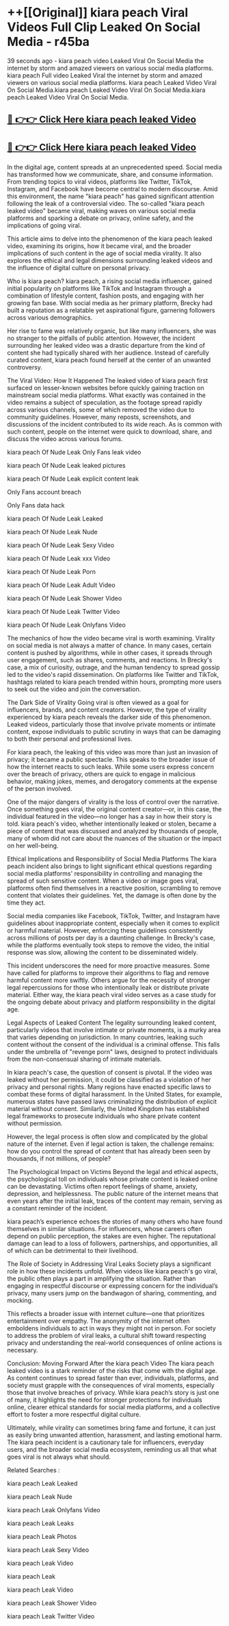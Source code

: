# ++[[Original]] kiara peach Viral Videos Full Clip Leaked On Social Media - r45ba<br>

39 seconds ago - kiara peach video Leaked Viral On Social Media the internet by storm and amazed viewers on various social media platforms.
kiara peach Full video Leaked Viral the internet by storm and amazed viewers on various social media platforms. kiara peach Leaked Video Viral On Social Media.kiara peach Leaked Video Viral On Social Media.kiara peach Leaked Video Viral On Social Media.<br>


## [🔴 👉👉 Click Here kiara peach leaked Video ](https://onlyclips.site?title=kiara_peach&ref=git)

## [🔴 👉👉 Click Here kiara peach leaked Video ](https://onlyclips.site?title=kiara_peach&ref=git)

In the digital age, content spreads at an unprecedented speed. Social media has transformed how we communicate, share, and consume information. From trending topics to viral videos, platforms like Twitter, TikTok, Instagram, and Facebook have become central to modern discourse. Amid this environment, the name "kiara peach" has gained significant attention following the leak of a controversial video. The so-called "kiara peach leaked video" became viral, making waves on various social media platforms and sparking a debate on privacy, online safety, and the implications of going viral.

This article aims to delve into the phenomenon of the kiara peach leaked video, examining its origins, how it became viral, and the broader implications of such content in the age of social media virality. It also explores the ethical and legal dimensions surrounding leaked videos and the influence of digital culture on personal privacy.

Who is kiara peach?
kiara peach, a rising social media influencer, gained initial popularity on platforms like TikTok and Instagram through a combination of lifestyle content, fashion posts, and engaging with her growing fan base. With social media as her primary platform, Brecky had built a reputation as a relatable yet aspirational figure, garnering followers across various demographics.

Her rise to fame was relatively organic, but like many influencers, she was no stranger to the pitfalls of public attention. However, the incident surrounding her leaked video was a drastic departure from the kind of content she had typically shared with her audience. Instead of carefully curated content, kiara peach found herself at the center of an unwanted controversy.

The Viral Video: How It Happened
The leaked video of kiara peach first surfaced on lesser-known websites before quickly gaining traction on mainstream social media platforms. What exactly was contained in the video remains a subject of speculation, as the footage spread rapidly across various channels, some of which removed the video due to community guidelines. However, many reposts, screenshots, and discussions of the incident contributed to its wide reach. As is common with such content, people on the internet were quick to download, share, and discuss the video across various forums.

kiara peach Of Nude Leak Only Fans leak video

kiara peach Of Nude Leak leaked pictures

kiara peach Of Nude Leak explicit content leak

Only Fans account breach

Only Fans data hack

kiara peach Of Nude Leak Leaked

kiara peach Of Nude Leak Nude

kiara peach Of Nude Leak Sexy Video

kiara peach Of Nude Leak xxx Video

kiara peach Of Nude Leak Porn

kiara peach Of Nude Leak Adult Video

kiara peach Of Nude Leak Shower Video

kiara peach Of Nude Leak Twitter Video

kiara peach Of Nude Leak Onlyfans Video

The mechanics of how the video became viral is worth examining. Virality on social media is not always a matter of chance. In many cases, certain content is pushed by algorithms, while in other cases, it spreads through user engagement, such as shares, comments, and reactions. In Brecky's case, a mix of curiosity, outrage, and the human tendency to spread gossip led to the video's rapid dissemination. On platforms like Twitter and TikTok, hashtags related to kiara peach trended within hours, prompting more users to seek out the video and join the conversation.

The Dark Side of Virality
Going viral is often viewed as a goal for influencers, brands, and content creators. However, the type of virality experienced by kiara peach reveals the darker side of this phenomenon. Leaked videos, particularly those that involve private moments or intimate content, expose individuals to public scrutiny in ways that can be damaging to both their personal and professional lives.

For kiara peach, the leaking of this video was more than just an invasion of privacy; it became a public spectacle. This speaks to the broader issue of how the internet reacts to such leaks. While some users express concern over the breach of privacy, others are quick to engage in malicious behavior, making jokes, memes, and derogatory comments at the expense of the person involved.

One of the major dangers of virality is the loss of control over the narrative. Once something goes viral, the original content creator—or, in this case, the individual featured in the video—no longer has a say in how their story is told. kiara peach's video, whether intentionally leaked or stolen, became a piece of content that was discussed and analyzed by thousands of people, many of whom did not care about the nuances of the situation or the impact on her well-being.

Ethical Implications and Responsibility of Social Media Platforms
The kiara peach incident also brings to light significant ethical questions regarding social media platforms' responsibility in controlling and managing the spread of such sensitive content. When a video or image goes viral, platforms often find themselves in a reactive position, scrambling to remove content that violates their guidelines. Yet, the damage is often done by the time they act.

Social media companies like Facebook, TikTok, Twitter, and Instagram have guidelines about inappropriate content, especially when it comes to explicit or harmful material. However, enforcing these guidelines consistently across millions of posts per day is a daunting challenge. In Brecky's case, while the platforms eventually took steps to remove the video, the initial response was slow, allowing the content to be disseminated widely.

This incident underscores the need for more proactive measures. Some have called for platforms to improve their algorithms to flag and remove harmful content more swiftly. Others argue for the necessity of stronger legal repercussions for those who intentionally leak or distribute private material. Either way, the kiara peach viral video serves as a case study for the ongoing debate about privacy and platform responsibility in the digital age.

Legal Aspects of Leaked Content
The legality surrounding leaked content, particularly videos that involve intimate or private moments, is a murky area that varies depending on jurisdiction. In many countries, leaking such content without the consent of the individual is a criminal offense. This falls under the umbrella of "revenge porn" laws, designed to protect individuals from the non-consensual sharing of intimate materials.

In kiara peach's case, the question of consent is pivotal. If the video was leaked without her permission, it could be classified as a violation of her privacy and personal rights. Many regions have enacted specific laws to combat these forms of digital harassment. In the United States, for example, numerous states have passed laws criminalizing the distribution of explicit material without consent. Similarly, the United Kingdom has established legal frameworks to prosecute individuals who share private content without permission.

However, the legal process is often slow and complicated by the global nature of the internet. Even if legal action is taken, the challenge remains: how do you control the spread of content that has already been seen by thousands, if not millions, of people?

The Psychological Impact on Victims
Beyond the legal and ethical aspects, the psychological toll on individuals whose private content is leaked online can be devastating. Victims often report feelings of shame, anxiety, depression, and helplessness. The public nature of the internet means that even years after the initial leak, traces of the content may remain, serving as a constant reminder of the incident.

kiara peach’s experience echoes the stories of many others who have found themselves in similar situations. For influencers, whose careers often depend on public perception, the stakes are even higher. The reputational damage can lead to a loss of followers, partnerships, and opportunities, all of which can be detrimental to their livelihood.

The Role of Society in Addressing Viral Leaks
Society plays a significant role in how these incidents unfold. When videos like kiara peach's go viral, the public often plays a part in amplifying the situation. Rather than engaging in respectful discourse or expressing concern for the individual’s privacy, many users jump on the bandwagon of sharing, commenting, and mocking.

This reflects a broader issue with internet culture—one that prioritizes entertainment over empathy. The anonymity of the internet often emboldens individuals to act in ways they might not in person. For society to address the problem of viral leaks, a cultural shift toward respecting privacy and understanding the real-world consequences of online actions is necessary.

Conclusion: Moving Forward After the kiara peach Video
The kiara peach leaked video is a stark reminder of the risks that come with the digital age. As content continues to spread faster than ever, individuals, platforms, and society must grapple with the consequences of viral moments, especially those that involve breaches of privacy. While kiara peach’s story is just one of many, it highlights the need for stronger protections for individuals online, clearer ethical standards for social media platforms, and a collective effort to foster a more respectful digital culture.

Ultimately, while virality can sometimes bring fame and fortune, it can just as easily bring unwanted attention, harassment, and lasting emotional harm. The kiara peach incident is a cautionary tale for influencers, everyday users, and the broader social media ecosystem, reminding us all that what goes viral is not always what should.

Related Searches :

kiara peach Leak Leaked

kiara peach Leak Nude

kiara peach Leak Onlyfans Video

kiara peach Leak Leaks

kiara peach Leak Photos

kiara peach Leak Sexy Video

kiara peach Leak Video

kiara peach Leak

kiara peach Leak Video

kiara peach Leak Shower Video

kiara peach Leak Twitter Video

